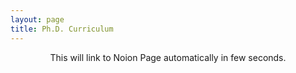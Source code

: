 ```yaml
---
layout: page
title: Ph.D. Curriculum
---
```


<meta http-equiv="refresh" content="5,url= https://www.notion.so/yohaoyu/c900c810dc98486dabf74dd1dbb2a9fa?v=250de633dbd84768b1ff00d813ec137e ">

<center >This will link to Noion Page automatically in few seconds.</center>

